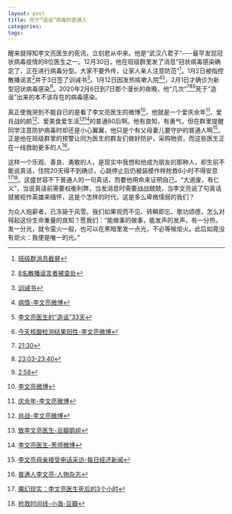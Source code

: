 ```yaml
---
layout: post
title: 死于“造谣”病毒的普通人
categories: 
tags:
---
```


醒来就得知李文亮医生的死讯，立刻悲从中来。他是“武汉八君子”----最早发现冠状病毒疫情的8位医生之一。12月30日，他在班级群里发了消息“冠状病毒感染确定了，正在进行病毒分型。大家不要外传，让家人亲人注意防范”[^1]。1月2日被指控散播谣言[^2]并于3日签了训诫书[^3]。1月12日因发热咳嗽入院[^4][^4.1]，2月1日才确诊为新型冠状病毒感染[^5]。2020年2月6日到7日那个漫长的夜晚，他“几次”[^6][^7][^8]死于“造谣”出来的本不该存在的病毒感染。

真正使我哭到不能自已的是看了李文亮医生的微博[^9]，他就是一个爱庆余年[^10]、爱肖战的颜[^11]、爱美食爱生活[^12][^13]的普通80后啊。他有良知，有勇气，但在群里提醒同学注意防护病毒时却还是小心翼翼，他只是个有父母妻儿要守护的普通人啊[^14]。正是他在班级群里的预警让同为医生的群友们做好防护，采购物资，而这些医生正在一线救助更多的人[^15]。

这样一个乐观、善良、勇敢的人，是现实中我想和他成为朋友的那种人，却生前不能说真话，住院20天得不到确诊，心跳停止后仍被装模作样抢救6小时不得安息[^16][^17]。这盛世容不下普通人的一句真话，而要他用命来证明自己。“大道废，有仁义”，当说真话前需要权衡利弊，当发消息时需要战战兢兢，当李文亮说了句真话就被视作英雄来缅怀，这是个怎样的时代，这是多么卑微懦弱的我们？

为众人抱薪者，已冻毙于风雪。我们如果视而不见、转瞬即忘、歌功颂德，怎么对得起这份生命重量的良知？愿我们：“能做事的做事，能发声的发声。有一分热，发一分光，就令萤火一般，也可以在黑暗里发一点光，不必等候炬火。此后如竟没有炬火：我便是唯一的光。”

[^1]: [班级群消息截屏](/images/2020/02/20191230_wechat_warning.jpg)
[^2]: [8名散播谣言者被查处](/images/2020/02/20200102_rumor.jpg)
[^3]: [训诫书](/images/2020/02/20200102_xunjieshu.jpg)
[^4]: [病情-李文亮微博](/images/2020/02/20200131_weibo_disease_dev.png)
[^4.1]: [李文亮医生的“造谣”33天](https://mp.weixin.qq.com/s/yLv1FJHJS_5yUDF8nBPSlw)
[^5]: [今天核酸检测结果阳性-李文亮微博](/images/2020/02/20200201_confirmation.png)
[^6]: [21:30](/images/2020/02/20200206_death2130.jpg)
[^7]: [23:03-23:40](/images/2020/02/20200206_death2303.jpg)
[^8]: [2:58](/images/2020/02/20200207_death0258.png)
[^9]: [李文亮微博](https://www.weibo.com/u/1139098205)
[^10]: [庆余年-李文亮微博](/images/2020/02/20200107_weibo_qingyunian.png)
[^11]: [肖战-李文亮微博](/images/2020/02/20191125_weibo_xiaozhan.png)
[^12]: [致李文亮医生-豆瓣鹅组](/images/2020/02/20200206_douban_zhiliwenliang.png)
[^13]: [李文亮医生-葱师微博](/images/2020/02/20200206_weibo_congshi.png)
[^14]: [李文亮母亲接受电话采访-每日经济新闻](/images/2020/02/20200207_liwenliang_mother.jpg)
[^15]: [普通人李文亮-人物杂志](https://mp.weixin.qq.com/s/I1J3wCbfbMP7AecP1_Ie2A)
[^16]: [魔幻现实：李文亮医生死后的3个小时](/images/2020/02/202002062136_mohuanxianshi.png)
[^17]: [抢救时间线-小海-豆瓣](/images/2020/02/20200207_douban_xiaohai.jpg)
